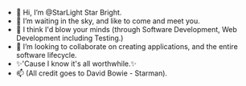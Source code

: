- 👋 Hi, I’m @StarLight Star Bright.
- 👀 I’m waiting in the sky, and like to come and meet you.
- 🌱 I think I'd blow your minds (through Software Development, Web Development including Testing.) 
- 💞️ I’m looking to collaborate on creating applications, and the entire software lifecycle.
- ✨'Cause I know it's all worthwhile.✨
- 📫 (All credit goes to David Bowie - Starman).

<!---
ralphdavidson/ralphdavidson is a ✨ special ✨ repository because its `README.md` (this file) appears on your GitHub profile.
You can click the Preview link to take a look at your changes.
--->
